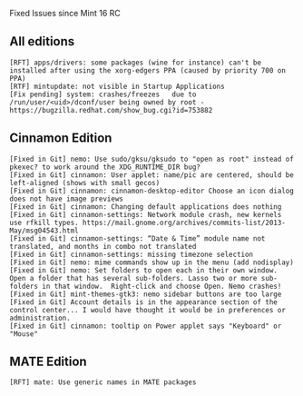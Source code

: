 Fixed Issues since Mint 16 RC

All editions
------------
	[RFT] apps/drivers: some packages (wine for instance) can't be installed after using the xorg-edgers PPA (caused by priority 700 on PPA)	
	[RTF] mintupdate: not visible in Startup Applications
	[Fix pending] system: crashes/freezes	due to /run/user/<uid>/dconf/user being owned by root - https://bugzilla.redhat.com/show_bug.cgi?id=753882

Cinnamon Edition
----------------
	[Fixed in Git] nemo: Use sudo/gksu/gksudo to "open as root" instead of pkexec? to work around the XDG_RUNTIME_DIR bug?
	[Fixed in Git] cinnamon: User applet: name/pic are centered, should be left-aligned (shows with small gecos)
	[Fixed in Git] cinnamon: cinnamon-desktop-editor Choose an icon dialog does not have image previews
    [Fixed in Git] cinnamon: Changing default applications does nothing
    [Fixed in Git] cinnamon-settings: Network module crash, new kernels use rfkill types. https://mail.gnome.org/archives/commits-list/2013-May/msg04543.html
	[Fixed in Git] cinnamon-settings: “Date & Time” module name not translated, and months in combo not translated
	[Fixed in Git] cinnamon-settings: missing timezone selection
	[Fixed in Git] nemo: mime commands show up in the menu (add nodisplay)
	[Fixed in Git] nemo: Set folders to open each in their own window. Open a folder that has several sub-folders. Lasso two or more sub-folders in that window.  Right-click and choose Open. Nemo crashes!	
	[Fixed in Git] mint-themes-gtk3: nemo sidebar buttons are too large
	[Fixed in Git] Account details is in the appearance section of the control center... I would have thought it would be in preferences or administration.	
	[Fixed in Git] cinnamon: tooltip on Power applet says "Keyboard" or "Mouse"

MATE Edition
------------
	[RFT] mate: Use generic names in MATE packages
